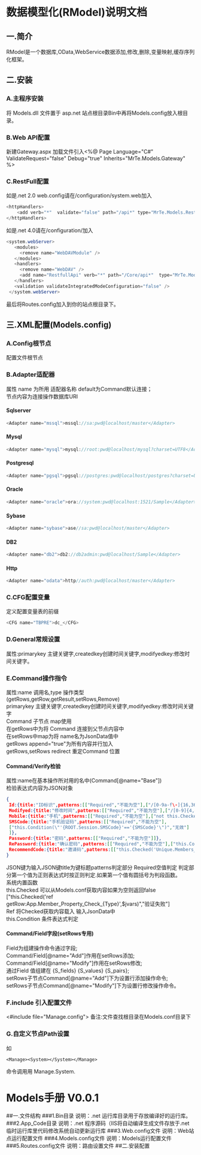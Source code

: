 # 数据模型化(RModel)说明文档
## 一.简介
RModel是一个数据库,OData,WebService数据添加,修改,删除,变量映射,缓存序列化框架。
## 二.安装
### A.主程序安装
将 Models.dll 文件置于 asp.net 站点根目录Bin中再将Models.config放入根目录。
### B.Web API配置
新建Gateway.aspx 加载文件引入<%@ Page Language="C#"  ValidateRequest="false"   Debug="true"   Inherits="MrTe.Models.Gateway" %>
### C.RestFull配置
如是.net 2.0 web.config请在/configuration/system.web加入<br/>
```C#
<httpHandlers>
    <add verb="*"  validate="false" path="/api*" type="MrTe.Models.RestfullApi,Models />
</httpHandlers>
```
如是.net 4.0请在/configuration/加入<br/>
```C#
<system.webServer>
   <modules>
     <remove name="WebDAVModule" />
   </modules>
   <handlers>
     <remove name="WebDAV" /> 
     <add name="RestfullApi" verb="*" path="/Core/api*"  type="MrTe.Models.RestfullApi,App_Code" preCondition="integratedMode" />
   </handlers>
   <validation validateIntegratedModeConfiguration="false" />
 </system.webServer>
 ```
 最后将Routes.config加入到你的站点根目录下。
 ## 三.XML配置(Models.config)
 ### A.Config根节点
 配置文件根节点
 ### B.Adapter适配器
 属性 name 为所用 适配器名称 default为Command默认连接；<br/>
 节点内容为连接操作数据库URI
 #### Sqlserver
 ```C#
 <Adapter name="mssql">mssql://sa:pwd@localhost/master</Adapter>
 ```
 #### Mysql
 ```C#
 <Adapter name="mysql">mysql://root:pwd@localhost/mysql?charset=UTF8</Adapter>
 ```
 #### Postgresql
 ```C#
 <Adapter name="pgsql">pgsql://postgres:pwd@localhost/postgres?charset=UTF8</Adapter>
 ```                                                      
 #### Oracle
 ```C#
 <Adapter name="oracle">ora://system:pwd@localhost:1521/Sample</Adapter>
 ```
 #### Sybase
 ```C#
 <Adapter name="sybase">ase//sa:pwd@localhost/master</Adapter>
 ```
 #### DB2
 ```C#
 <Adapter name="db2">db2://db2admin:pwd@localhost/Sample</Adapter>
 ```
 #### Http
 ```C#
 <Adapter name="odata">http//auth:pwd@localhost/master</Adapter>
 ```
 ### C.CFG配置变量
 定义配置变量表的前缀
 ```C#
 <CFG name="TBPRE">dc_</CFG>
 ```
 ### D.General常规设置
 属性:primarykey 主键关键字,createdkey创建时间关键字,modifyedkey:修改时间关键字。
 ### E.Command操作指令
 属性:name 调用名,type 操作类型(getRows,getRow,getResult,setRows,Remove)<br/>
 primarykey 主键关键字,createdkey创建时间关键字,modifyedkey:修改时间关键字<br/>
 Command 子节点 map使用<br/>
 在getRows中为将 Command 连接到父节点内容中<br/>
 在setRows中map为将 name名为JsonData值中<br/>
 getRows append="true"为所有内容并行加入<br/>
 getRows,setRows redirect 重定Command 位置<br/>
 #### Command/Verify检验
 属性:name在基本操作所对用的名中(Command[@name="Base"])<br/>
 检验表达式内容为JSON对象
 ```JSON
 {
  Id:{title:"ID标识",patterns:[["Required","不能为空"],["/[0-9a-f\-]{16,36}/i","必需为16个字符"]]},
  Modifyed:{title:"修改时间",patterns:[["Required","不能为空"],["/[0-9]{4,4}\-[0-9]{1,2}\-[0-9]{1,2}/","格式有误"]]},
  Mobile:{title:"手机",patterns:[["Required","不能为空"],["not this.Checked('Unique.Members_Mobile',$jvars)","已注册"]]},
  SMSCode:{title:"手机验证码",patterns:[["Required","不能为空"],
  ["this.Condition(\"'{ROOT.Session.SMSCode}'=='{SMSCode}'\")","无效"]
  ]},
  Password:{title:"密码",patterns:[["Required","不能为空"]]},
  RePassword:{title:"确认密码",patterns:[["Required","不能为空"],["this.Confirm($value,$jvars,'Password')","两次密码输入不符"]]},
  RecommendCode:{title:"邀请码",patterns:[["this.Checked('Unique.Members_RecommendCode',$jvars)","无效"]]}
 }
 ```
 JSON键为输入JSON键title为键标题patterns判定部分 Required空值判定 判定部分第一个值为正则表达式时按正则判定.如果第一个值有圆括号为判段函数。<br/>
 系统内置函数<br/>
    this.Checked 可以从Models.conf获取内容如果为空则返回false<br/>
    ["this.Checked('ref getRow:App.Member_Property_Check_{Type}',$jvars)","验证失败"]<br/>
    Ref 将Checked获取内容载入 输入JsonData中<br/>
    this.Condition 条件表达式判定
 #### Command/Field字段(setRows专用)
   Field为组建操作命令通过字段;<br/>
   Command/Field[@name="Add"]作用在setRows添加;<br/>
   Command/Field[@name="Modify"]作用在setRows修改;<br/>
   通过Field 值组建在 {S_fields} {S_values} {S_pairs};<br/>
   setRows子节点Command[@name="Add"]下为设置行添加操作命令;<br/>
   setRows子节点Command[@name="Modify"]下为设置行修改操作命令。
 ### F.include 引入配置文件
 <#include file="Manage.config">
 备注:文件查找根目录在Models.conf目录下
 ### G.自定义节点Path设置
 如
 ```
 <Manage><System></System></Manage>
 ```
 命令调用用 Manage.System.
 # Models手册 V0.0.1
 ##一.文件结构
 ###1.Bin目录
 说明：.net 运行库目录用于存放编译好的运行库。
 ###2.App_Code目录
 说明：.net 程序源码（IIS将自动编译生成文件存放于.net 临时运行库里代码修改系统自动更新运行库
 ###3.Web.config文件
 说明：Web站点运行配置文件
 ###4.Models.config文件
 说明：Models运行配置文件
 ###5.Routes.config文件
 说明：路由设置文件
 ##二.安装配置
 
 



